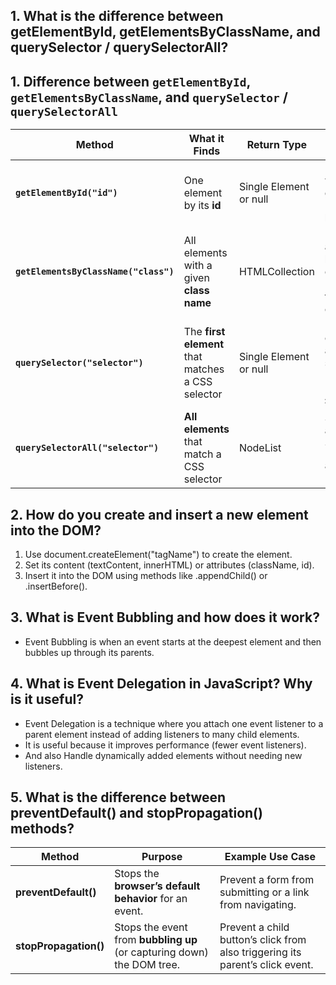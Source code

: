 ## 1. What is the difference between getElementById, getElementsByClassName, and querySelector / querySelectorAll?

## 1. Difference between `getElementById`, `getElementsByClassName`, and `querySelector` / `querySelectorAll`

| Method                                | What it Finds                                     | Return Type            | Notes                                                                |
| ------------------------------------- | ------------------------------------------------- | ---------------------- | -------------------------------------------------------------------- |
| **`getElementById("id")`**            | One element by its **id**                         | Single Element or null | Fastest way to grab by ID. IDs must be unique.                       |
| **`getElementsByClassName("class")`** | All elements with a given **class name**          | HTMLCollection         | Looks like an array, but not exactly. Needs loop to access elements. |
| **`querySelector("selector")`**       | The **first element** that matches a CSS selector | Single Element or null | Flexible: can use any CSS selector (`#id`, `.class`, `div > span`).  |
| **`querySelectorAll("selector")`**    | **All elements** that match a CSS selector        | NodeList               | Similar to array. Supports `for...of` and `.forEach()`.              |

## 2. How do you create and insert a new element into the DOM?

1. Use document.createElement("tagName") to create the element.
2. Set its content (textContent, innerHTML) or attributes (className, id).
3. Insert it into the DOM using methods like .appendChild() or .insertBefore().

## 3. What is Event Bubbling and how does it work?

- Event Bubbling is when an event starts at the deepest element and then bubbles up through its parents.

## 4. What is Event Delegation in JavaScript? Why is it useful?

- Event Delegation is a technique where you attach one event listener to a parent element instead of adding listeners to many child elements.
- It is useful because it improves performance (fewer event listeners).
- And also Handle dynamically added elements without needing new listeners.

## 5. What is the difference between preventDefault() and stopPropagation() methods?

| Method                | Purpose                                                                | Example Use Case                                                              |
| --------------------- | ---------------------------------------------------------------------- | ----------------------------------------------------------------------------- |
| **preventDefault()**  | Stops the **browser’s default behavior** for an event.                 | Prevent a form from submitting or a link from navigating.                     |
| **stopPropagation()** | Stops the event from **bubbling up** (or capturing down) the DOM tree. | Prevent a child button’s click from also triggering its parent’s click event. |
